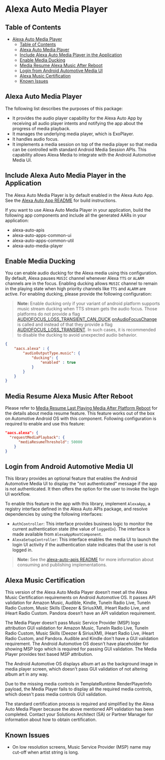 # Alexa Auto Media Player

## Table of Contents
- [Alexa Auto Media Player](#alexa-auto-media-player)
    - [Table of Contents](#table-of-contents)
    - [Alexa Auto Media Player](#alexa-auto-media-player-1)
    - [Include Alexa Auto Media Player in the Application](#include-alexa-auto-media-player-in-the-application)
    - [Enable Media Ducking](#enable-media-ducking)
    - [Media Resume Alexa Music After Reboot](#media-resume-alexa-music-after-reboot)
    - [Login from Android Automotive Media UI](#login-from-android-automotive-media-ui)
    - [Alexa Music Certification](#alexa-music-certification)
    - [Known Issues](#known-issues)

## Alexa Auto Media Player
The following list describes the purposes of this package:

* It provides the audio player capability for the Alexa Auto App by receiving all audio player intents and notifying the app about the progress of media playback.
* It manages the underlying media player, which is ExoPlayer.
* It handles audio focus.
* It implements a media session on top of the media player so that media can be controlled with standard Android Media Session APIs. This capability allows Alexa Media to integrate with the Android Automotive Media UI.

## Include Alexa Auto Media Player in the Application
The Alexa Auto Media Player is by default enabled in the Alexa Auto App. See the [Alexa Auto App README](../../sample-app/README.md#building-and-signing-the-aacs-sample-app-apk) for build instructions.

If you want to use Alexa Auto Media Player in your application, build the following app components and include all the generated AARs in your application:

*  alexa-auto-apis
*  alexa-auto-apps-common-ui
*  alexa-auto-apps-common-util
*  alexa-auto-media-player

## Enable Media Ducking
You can enable audio ducking for the Alexa media using this configuration. By default, Alexa pauses `MUSIC` channel whenever Alexa `TTS` or `ALARM` channels are in the focus. Enabling ducking allows `MUSIC` channel to remain in the playing state when high priority channels like `TTS` and `ALARM` are active. For enabling ducking, please provide the following configuration:

>**Note:** Enable ducking only if your variant of android platform supports music stream ducking when TTS stream gets the audio focus. Those platforms do not provide a flag [AUDIOFOCUS_LOSS_TRANSIENT_CAN_DUCK](https://developer.android.com/reference/android/media/AudioManager#AUDIOFOCUS_LOSS_TRANSIENT_CAN_DUCK) [onAudioFocusChange](https://developer.android.com/reference/android/media/AudioManager.OnAudioFocusChangeListener#onAudioFocusChange(int)) is called and instead of that they provide a flag [AUDIOFOCUS_LOSS_TRANSIENT](https://developer.android.com/reference/android/media/AudioManager#AUDIOFOCUS_LOSS_TRANSIENT). In such cases, it is recommended to disable the ducking to avoid unexpected audio behavior.

```JSON
{
    "aacs.alexa" : {
        "audioOutputType.music": {
            "ducking": {
                "enabled" : true
            }
        }
    }
}
```

## Media Resume Alexa Music After Reboot
Please refer to [Media Resume Last Playing Media After Platform Reboot](../../sample-app/README.md#media-resume-last-playing-media-after-platform-reboot) for the details about media resume feature. This feature works out of the box on Automotive Android OS with this component. Following configuration is required to enable and use this feature:

```JSON
"aacs.alexa": {
  "requestMediaPlayback": {
      "mediaResumeThreshold": 50000
    }
}
```

## Login from Android Automotive Media UI
This library provides an optional feature that enables the Android Automotive Media UI to display the "not authenticated" message if the app is not authenticated. It then offers the option for the user to invoke the login UI workflow.

To enable this feature in the app with this library, implement `AlexaApp`, a registry interface defined in the Alexa Auto APIs package, and resolve dependencies by using the following interfaces:

 * `AuthController`: This interface provides business logic to monitor the current authentication state (the value of `loggedIn`). The interface is made available from `AlexaAppRootComponent`.
 * `AlexaSetupController`: This interface enables the media UI to launch the login UI activity if the authentication state indicates that the user is not logged in.

>**Note:** See the [alexa-auto-apis README](../alexa-auto-apis/README.md) for more information about consuming and publishing implementations.

## Alexa Music Certification
This version of the Alexa Auto Media Player doesn’t meet all the Alexa Music Certification requirements on Android Automotive OS. It passes API validation for Amazon Music, Audible, Kindle, TuneIn Radio Live, TuneIn Radio Custom, Music Skills (Deezer & SiriusXM), iHeart Radio Live, and iHeart Radio Custom. Pandora doesn’t have an API validation requirement.

The Media Player doesn’t pass Music Service Provider (MSP) logo attribution GUI validation for Amazon Music, TuneIn Radio Live, TuneIn Radio Custom, Music Skills (Deezer & SiriusXM), iHeart Radio Live, iHeart Radio Custom, and Pandora. Audible and Kindle don't have a GUI validation requirement. The Android Automotive OS doesn't have placeholder for showing MSP logo which is required for passing GUI validation. The Media Player provides text based MSP attribution. 

The Android Automotive OS displays album art as the background image in media player screen, which doesn't pass GUI validation of not altering album art in any way.

Due to the missing media controls in TemplateRuntime RenderPlayerInfo payload, the Media Player fails to display all the required media controls, which doesn't pass media controls GUI validation.

The standard certification process is required and simplified by the Alexa Auto Media Player because the above mentioned API validation has been completed. Contact your Solutions Architect (SA) or Partner Manager for information about how to obtain certification.

## Known Issues
* On low resolution screens, Music Service Provider (MSP) name may cut-off when artist string is long.
